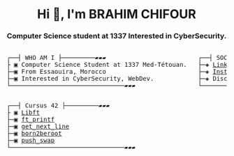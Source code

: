 <h1 align="center">Hi 👋, I'm BRAHIM CHIFOUR</h1>
<h3 align="center">Computer Science student at 1337 Interested in CyberSecurity.</h3>






<pre>

┌──┤ WHO AM I ├─────────▰▰▰                         ┌──┤ SOCIAL MEDIA ├─────────▰▰▰
├ ▣ Computer Science Student at 1337 Med-Tétouan.   ├─◈ <a href="https://www.linkedin.com/in/brahim-chifour-639652239/" rel="nofollow">LinkedIn</a>
├─▣ From Essaouira, Morocco                         ├─◈ <a href="https://instagram.com/brahim_elallami?igshid=NTdlMDg3MTY=" rel="nofollow">Instagram</a>
├─▣ Interested in CyberSecurity, WebDev.            ├─◈ Discord: bchifour#4360
└───────────────────────────────▰▰▰                 └───────────────────────────────▰▰▰
</pre>

<pre>

┌──┤ Cursus 42 ├─────────▰▰▰                        
├ ▣ <a href="https://github.com/B-07brahim/Libft" rel="nofollow">Libft</a>   
├─▣ <a href="https://github.com/B-07brahim/printf" rel="nofollow">ft_printf</a>                        
├─▣ <a href="https://github.com/B-07brahim/printf" rel="nofollow">get_next_line</a>   
├─▣ <a href="https://github.com/B-07brahim/Born2beroot/blob/main/README.md" rel="nofollow">born2beroot</a>  
├─▣ <a href="https://github.com/B-07brahim/push_swap" rel="nofollow">push_swap</a>  
└───────────────────────────────▰▰▰               
</pre>
